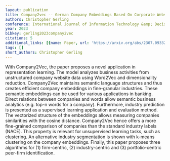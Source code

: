 ```yaml
---
layout: publication
title: Company2vec -- German Company Embeddings Based On Corporate Websites
authors: Christopher Gerling
conference: International Journal of Information Technology &amp; Decision Making
year: 2023
bibkey: gerling2023company2vec
citations: 5
additional_links: [{name: Paper, url: 'https://arxiv.org/abs/2307.09332'}]
tags: []
short_authors: Christopher Gerling
---
```

With Company2Vec, the paper proposes a novel application in representation
learning. The model analyzes business activities from unstructured company
website data using Word2Vec and dimensionality reduction. Company2Vec maintains
semantic language structures and thus creates efficient company embeddings in
fine-granular industries. These semantic embeddings can be used for various
applications in banking. Direct relations between companies and words allow
semantic business analytics (e.g. top-n words for a company). Furthermore,
industry prediction is presented as a supervised learning application and
evaluation method. The vectorized structure of the embeddings allows measuring
companies similarities with the cosine distance. Company2Vec hence offers a
more fine-grained comparison of companies than the standard industry labels
(NACE). This property is relevant for unsupervised learning tasks, such as
clustering. An alternative industry segmentation is shown with k-means
clustering on the company embeddings. Finally, this paper proposes three
algorithms for (1) firm-centric, (2) industry-centric and (3) portfolio-centric
peer-firm identification.